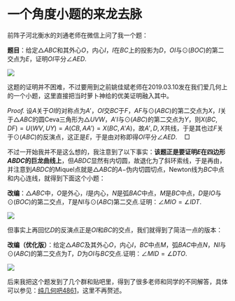# 一个角度小题的来龙去脉

前阵子河北衡水的刘通老师在微信上问了我一个题：

**题目**：给定$\triangle ABC$和其外心$O$，内心$I$，$I$在$BC$上的投影为$D$，$OI$与$\odot(BOC)$的第二交点为$E$，证明$OI$平分$\angle AED$.

<img src="https://llddeddym.github.io/images/2020-12-23(1).png"/>

这题的证明并不困难，不过要用到之前姚佳斌老师在2019.03.10发在我们爱几何上的一个小题，这里直接把当时萝卜神给的优美证明融入其中。

*Proof.* 设$A$关于$OI$的对称点为$A'$，$OI$交$BC$于$F$，$AF$与$\odot(ABC)$的第二交点为$X$，$I$关于$\triangle ABC$的圆Ceva三角形为$\triangle UVW$，$A'I$与$\odot(ABC)$的第二交点为$Y$，则$X(BC,DF)=U(WV,UY)=A(CB,AA')=X(BC,A'A)$，故$A',D,X$共线，于是其也过$F$关于$\odot(ABC)$的反演点，这正是$E$，于是由对称即得$OI$平分$\angle AED$.$\quad\Box$

不过一开始我并不是这么想的，我注意到了以下事实：**该题正是要证明$E$在四边形$ABDC$的巨龙曲线上**，但$ABDC$显然有内切圆，故退化为了斜环索线，于是再由，并注意到$ABDC$的Miquel点就是$\triangle ABC$的$A-$伪内切圆切点，Newton线为$BC$中点和内心连线，就得到下面这个小题：

**改编**：$\triangle ABC$中，$O$是外心，$I$是内心，$N$是弧$BAC$中点，$M$是$BC$中点，$D$是$IO$与$\odot(BOC)$的第二交点，$T$是$NI$与$\odot(ABC)$第二交点.证明：$\angle MIO=\angle IDT$.

<img src="https://llddeddym.github.io/images/2020-12-23(2).png"/>

但事实上再回忆$D$的反演点正是$OI$和$BC$的交点，我们就得到了简洁一点的版本：

**改编（优化版）**：给定$\triangle ABC$及其外心$O$，内心$I$，$BC$中点$M$，弧$BAC$中点$N$，$NI$与$\odot(ABC)$的第二交点为$T$，$D$为$OI$与$BC$交点.证明：$\angle MID=\angle DTO$.

<img src="https://llddeddym.github.io/images/2020-12-23(3).png"/>

后来我把这个题发到了几个群和贴吧里，得到了很多老师和同学的不同解答，具体可以参见：[纯几何吧4861](https://tieba.baidu.com/p/7137767633)，这里不再赘述。
